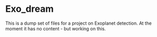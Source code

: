 # Exo_dream
This is a dump set of files for a project on Exoplanet detection.
At the moment it has no content - but working on this.

